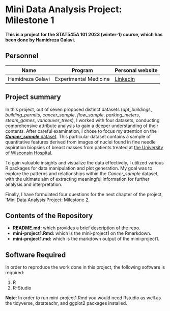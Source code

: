 # Mini Data Analysis Project: Milestone 1 
**This is a project for the STAT545A 101 2023 (winter-1) course, which has been done by Hamidreza Galavi.**


## Personnel
Name | Program | Personal website
------------ | ------------ | ------------
Hamidreza Galavi | Experimental Medicine | [Linkedin](https://www.linkedin.com/in/hamidreza-galavi-814b32258/)

## Project summary
In this project, out of seven proposed distinct datasets (_apt_buildings_, _building_permits_, _cancer_sample_, _flow_sample_, _parking_meters_, _steam_games_, _vancouver_trees_), I worked with four datasets, conducting comprehensive attribute analysis to gain a deeper understanding of their contents. After careful examination, I chose to focus my attention on the [_**Cancer_sample**_ dataset](https://archive.ics.uci.edu/dataset/17/breast+cancer+wisconsin+diagnostic). This particular dataset contains a sample of quantitative features derived from images of nuclei found in fine needle aspiration biopsies of breast masses from patients treated at [the University of Wisconsin Hospital](https://www.uwhealth.org/).

To gain valuable insights and visualize the data effectively, I utilized various R packages for data manipulation and plot generation. My goal was to explore the patterns and relationships within the _Cancer_sample_ dataset, with the ultimate aim of extracting meaningful information for further analysis and interpretation.

Finally, I have formulated four questions for the next chapter of the project, 'Mini Data Analysis Project: Milestone 2.

## Contents of the Repository
* **README.md:** which provides a brief description of the repo.
* **mini-project1.Rmd:** which is the mini-project1 on the Rmarkdown.
* **mini-project1.md:** which is the markdown output of the mini-project1.

## Software Required
In order to reproduce the work done in this project, the following software is required:
1. R
2. R-Studio

**Note**: In order to run mini-project1.Rmd you would need Rstudio as well as the tidyverse, datateachr, and ggplot2 packages installed.
